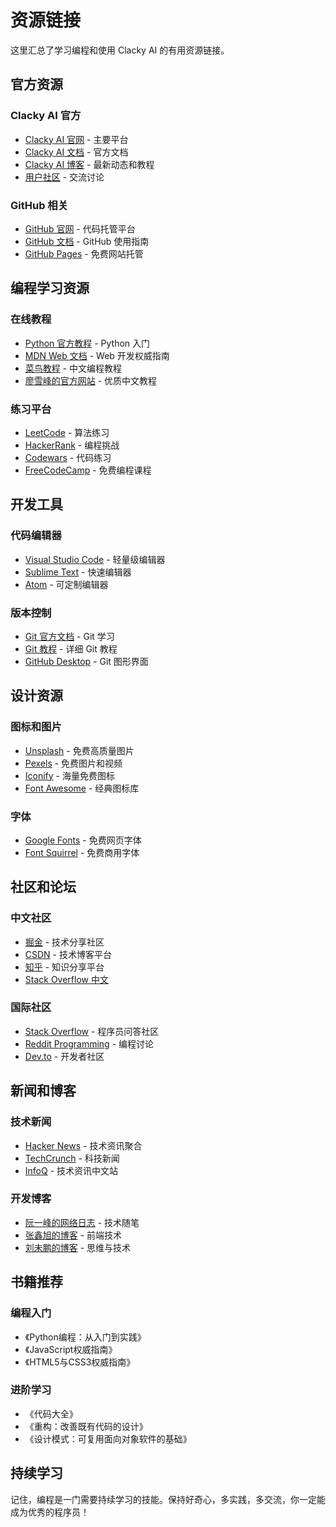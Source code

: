 # 资源链接

这里汇总了学习编程和使用 Clacky AI 的有用资源链接。

## 官方资源

### Clacky AI 官方
- [Clacky AI 官网](https://clacky.ai) - 主要平台
- [Clacky AI 文档](https://docs.clacky.ai) - 官方文档
- [Clacky AI 博客](https://blog.clacky.ai) - 最新动态和教程
- [用户社区](https://community.clacky.ai) - 交流讨论

### GitHub 相关
- [GitHub 官网](https://github.com) - 代码托管平台
- [GitHub 文档](https://docs.github.com) - GitHub 使用指南
- [GitHub Pages](https://pages.github.com) - 免费网站托管

## 编程学习资源

### 在线教程
- [Python 官方教程](https://docs.python.org/zh-cn/3/tutorial/) - Python 入门
- [MDN Web 文档](https://developer.mozilla.org/zh-CN/) - Web 开发权威指南
- [菜鸟教程](https://www.runoob.com/) - 中文编程教程
- [廖雪峰的官方网站](https://www.liaoxuefeng.com/) - 优质中文教程

### 练习平台
- [LeetCode](https://leetcode-cn.com/) - 算法练习
- [HackerRank](https://www.hackerrank.com/) - 编程挑战
- [Codewars](https://www.codewars.com/) - 代码练习
- [FreeCodeCamp](https://www.freecodecamp.org/) - 免费编程课程

## 开发工具

### 代码编辑器
- [Visual Studio Code](https://code.visualstudio.com/) - 轻量级编辑器
- [Sublime Text](https://www.sublimetext.com/) - 快速编辑器
- [Atom](https://atom.io/) - 可定制编辑器

### 版本控制
- [Git 官方文档](https://git-scm.com/doc) - Git 学习
- [Git 教程](https://www.atlassian.com/git/tutorials) - 详细 Git 教程
- [GitHub Desktop](https://desktop.github.com/) - Git 图形界面

## 设计资源

### 图标和图片
- [Unsplash](https://unsplash.com/) - 免费高质量图片
- [Pexels](https://www.pexels.com/) - 免费图片和视频
- [Iconify](https://iconify.design/) - 海量免费图标
- [Font Awesome](https://fontawesome.com/) - 经典图标库

### 字体
- [Google Fonts](https://fonts.google.com/) - 免费网页字体
- [Font Squirrel](https://www.fontsquirrel.com/) - 免费商用字体

## 社区和论坛

### 中文社区
- [掘金](https://juejin.cn/) - 技术分享社区
- [CSDN](https://www.csdn.net/) - 技术博客平台
- [知乎](https://www.zhihu.com/) - 知识分享平台
- [Stack Overflow 中文](https://stackoverflow.com/questions/tagged/chinese)

### 国际社区
- [Stack Overflow](https://stackoverflow.com/) - 程序员问答社区
- [Reddit Programming](https://www.reddit.com/r/programming/) - 编程讨论
- [Dev.to](https://dev.to/) - 开发者社区

## 新闻和博客

### 技术新闻
- [Hacker News](https://news.ycombinator.com/) - 技术资讯聚合
- [TechCrunch](https://techcrunch.com/) - 科技新闻
- [InfoQ](https://www.infoq.cn/) - 技术资讯中文站

### 开发博客
- [阮一峰的网络日志](http://www.ruanyifeng.com/blog/) - 技术随笔
- [张鑫旭的博客](https://www.zhangxinxu.com/) - 前端技术
- [刘未鹏的博客](http://mindhacks.cn/) - 思维与技术

## 书籍推荐

### 编程入门
- 《Python编程：从入门到实践》
- 《JavaScript权威指南》
- 《HTML5与CSS3权威指南》

### 进阶学习
- 《代码大全》
- 《重构：改善既有代码的设计》
- 《设计模式：可复用面向对象软件的基础》

## 持续学习

记住，编程是一门需要持续学习的技能。保持好奇心，多实践，多交流，你一定能成为优秀的程序员！